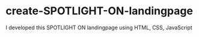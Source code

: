 # create-SPOTLIGHT-ON-landingpage
I developed this SPOTLIGHT ON landingpage using HTML, CSS, JavaScript
